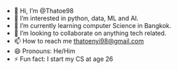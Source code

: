- 👋 Hi, I’m @Thatoe98
- 👀 I’m interested in python, data, ML and AI.
- 🌱 I’m currently learning computer Science in Bangkok.
- 💞️ I’m looking to collaborate on anything tech related.
- 📫 How to reach me thatoenyi98@gmail.com
- 😄 Pronouns: He/Him
- ⚡ Fun fact: I start my CS at age 26

<!---
Thatoe98/Thatoe98 is a ✨ special ✨ repository because its `README.md` (this file) appears on your GitHub profile.
You can click the Preview link to take a look at your changes.
--->
